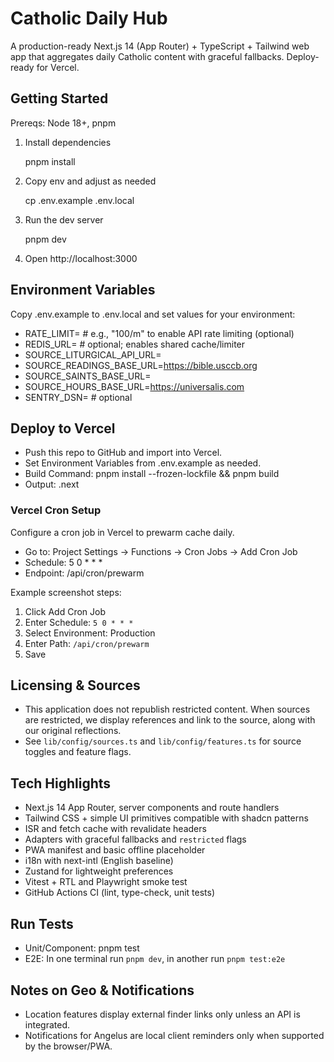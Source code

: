# Catholic Daily Hub

A production-ready Next.js 14 (App Router) + TypeScript + Tailwind web app that aggregates daily Catholic content with graceful fallbacks. Deploy-ready for Vercel.

## Getting Started

Prereqs: Node 18+, pnpm

1. Install dependencies

   pnpm install

2. Copy env and adjust as needed

   cp .env.example .env.local

3. Run the dev server

   pnpm dev

4. Open http://localhost:3000

## Environment Variables

Copy .env.example to .env.local and set values for your environment:

- RATE_LIMIT=          # e.g., "100/m" to enable API rate limiting (optional)
- REDIS_URL=           # optional; enables shared cache/limiter
- SOURCE_LITURGICAL_API_URL=
- SOURCE_READINGS_BASE_URL=https://bible.usccb.org
- SOURCE_SAINTS_BASE_URL=
- SOURCE_HOURS_BASE_URL=https://universalis.com
- SENTRY_DSN=          # optional

## Deploy to Vercel

- Push this repo to GitHub and import into Vercel.
- Set Environment Variables from .env.example as needed.
- Build Command: pnpm install --frozen-lockfile && pnpm build
- Output: .next

### Vercel Cron Setup

Configure a cron job in Vercel to prewarm cache daily.

- Go to: Project Settings → Functions → Cron Jobs → Add Cron Job
- Schedule: 5 0 * * *
- Endpoint: /api/cron/prewarm

Example screenshot steps:
1. Click Add Cron Job
2. Enter Schedule: `5 0 * * *`
3. Select Environment: Production
4. Enter Path: `/api/cron/prewarm`
5. Save

## Licensing & Sources

- This application does not republish restricted content. When sources are restricted, we display references and link to the source, along with our original reflections.
- See `lib/config/sources.ts` and `lib/config/features.ts` for source toggles and feature flags.

## Tech Highlights

- Next.js 14 App Router, server components and route handlers
- Tailwind CSS + simple UI primitives compatible with shadcn patterns
- ISR and fetch cache with revalidate headers
- Adapters with graceful fallbacks and `restricted` flags
- PWA manifest and basic offline placeholder
- i18n with next-intl (English baseline)
- Zustand for lightweight preferences
- Vitest + RTL and Playwright smoke test
- GitHub Actions CI (lint, type-check, unit tests)

## Run Tests

- Unit/Component: pnpm test
- E2E: In one terminal run `pnpm dev`, in another run `pnpm test:e2e`

## Notes on Geo & Notifications

- Location features display external finder links only unless an API is integrated.
- Notifications for Angelus are local client reminders only when supported by the browser/PWA.
